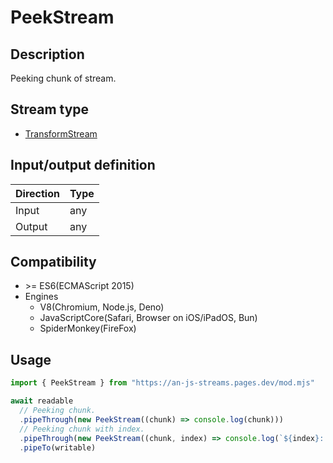 # PeekStream

## Description
Peeking chunk of stream.

## Stream type
* [TransformStream](https://developer.mozilla.org/en-US/docs/Web/API/TransformStream)

## Input/output definition
|Direction|Type|
|-|-|
|Input|any|
|Output|any|

## Compatibility
* \>= ES6(ECMAScript 2015)
* Engines
  * V8(Chromium, Node.js, Deno)
  * JavaScriptCore(Safari, Browser on iOS/iPadOS, Bun)
  * SpiderMonkey(FireFox)

## Usage
```ts
import { PeekStream } from "https://an-js-streams.pages.dev/mod.mjs"

await readable
  // Peeking chunk.
  .pipeThrough(new PeekStream((chunk) => console.log(chunk)))
  // Peeking chunk with index.
  .pipeThrough(new PeekStream((chunk, index) => console.log(`${index}: ${chunk}`)))
  .pipeTo(writable)
```
